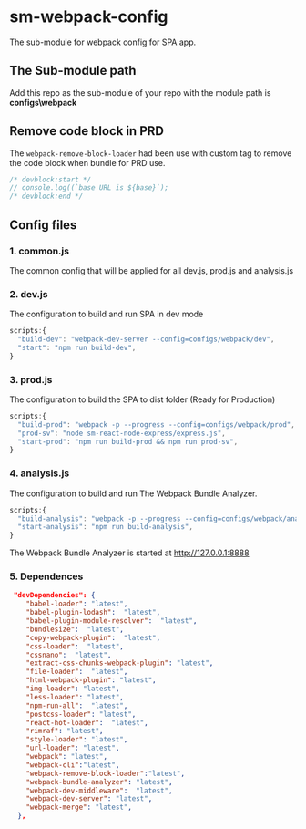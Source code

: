 # sm-webpack-config

The sub-module for webpack config for SPA app.

## The Sub-module path

Add this repo as the sub-module of your repo with the module path is **configs\webpack**

## Remove code block in PRD

The `webpack-remove-block-loader` had been use with custom tag to remove the code block when bundle for PRD use.

```javascript
/* devblock:start */
// console.log((`base URL is ${base}`);
/* devblock:end */
```

## Config files

### 1. common.js

The common config that will be applied for all dev.js, prod.js and analysis.js

### 2. dev.js

The configuration to build and run SPA in dev mode

```javascript
scripts:{
  "build-dev": "webpack-dev-server --config=configs/webpack/dev",
  "start": "npm run build-dev",
}
```

### 3. prod.js

The configuration to build the SPA to dist folder (Ready for Production)

```javascript
scripts:{
  "build-prod": "webpack -p --progress --config=configs/webpack/prod",
  "prod-sv": "node sm-react-node-express/express.js",
  "start-prod": "npm run build-prod && npm run prod-sv",
}
```

### 4. analysis.js

The configuration to build and run The Webpack Bundle Analyzer.

```javascript
scripts:{
  "build-analysis": "webpack -p --progress --config=configs/webpack/analyzer.js",
  "start-analysis": "npm run build-analysis",
}
```

The Webpack Bundle Analyzer is started at http://127.0.0.1:8888

### 5. Dependences

```json
 "devDependencies": {
    "babel-loader": "latest",
    "babel-plugin-lodash":  "latest",
    "babel-plugin-module-resolver":  "latest",
    "bundlesize":  "latest",
    "copy-webpack-plugin":  "latest",
    "css-loader":  "latest",
    "cssnano":  "latest",
    "extract-css-chunks-webpack-plugin": "latest",
    "file-loader":  "latest",
    "html-webpack-plugin": "latest",
    "img-loader": "latest",
    "less-loader": "latest",
    "npm-run-all":  "latest",
    "postcss-loader": "latest",
    "react-hot-loader":  "latest",
    "rimraf": "latest",
    "style-loader": "latest",
    "url-loader": "latest",
    "webpack": "latest",
    "webpack-cli":"latest",
    "webpack-remove-block-loader":"latest",
    "webpack-bundle-analyzer": "latest",
    "webpack-dev-middleware":  "latest",
    "webpack-dev-server": "latest",
    "webpack-merge": "latest",
  },
```
